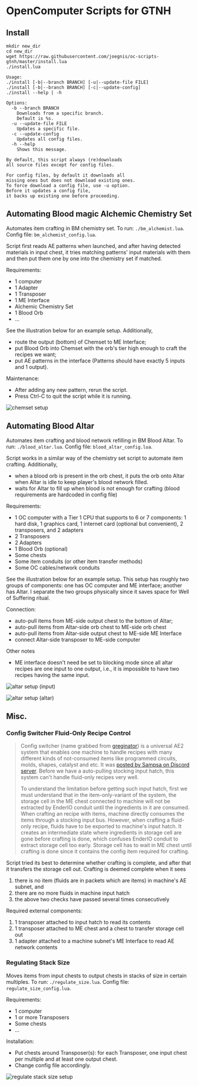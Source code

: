 # OpenComputer Scripts for GTNH

## Install

```shell
mkdir new_dir
cd new_dir
wget https://raw.githubusercontent.com/joegnis/oc-scripts-gtnh/master/install.lua
./install.lua
```

```
Usage:
./install [-b|--branch BRANCH] [-u|--update-file FILE]
./install [-b|--branch BRANCH] [-c|--update-config]
./install --help | -h

Options:
  -b --branch BRANCH
    Downloads from a specific branch.
    Default is %s.
  -u --update-file FILE
    Updates a specific file.
  -c --update-config
    Updates all config files.
  -h --help
    Shows this message.

By default, this script always (re)downloads
all source files except for config files.

For config files, by default it downloads all
missing ones but does not download existing ones.
To force download a config file, use -u option.
Before it updates a config file,
it backs up existing one before proceeding.
```

## Automating Blood magic Alchemic Chemistry Set

Automates item crafting in BM chemistry set.
To run: `./bm_alchemist.lua`. Config file: `bm_alchemist_config.lua`.

Script first reads AE patterns when launched, and after having detected materials in input chest, it tries matching patterns' input materials with them and then put them one by one into the chemistry set if matched.

Requirements:
- 1 computer
- 1 Adapter
- 1 Transposer
- 1 ME Interface
- Alchemic Chemistry Set
- 1 Blood Orb
- ...

See the illustration below for an example setup. Additionally,
- route the output (bottom) of Chemset to ME Interface;
- put Blood Orb into Chemset with the orb's tier high enough to craft the recipes we want;
- put AE patterns in the interface (Patterns should have exactly 5 inputs and 1 output).

Maintenance:
- After adding any new pattern, rerun the script.
- Press Ctrl-C to quit the script while it is running.

![chemset setup](./readme_assets/chemset_setup.png)

## Automating Blood Altar

Automates item crafting and blood network refilling in BM Blood Altar.
To run: `./blood_altar.lua`. Config file: `blood_altar_config.lua`.

Script works in a similar way of the chemistry set script to automate item crafting. Additionally,
- when a blood orb is present in the orb chest,
  it puts the orb onto Altar when Altar is idle to keep player's blood network filled.
- waits for Altar to fill up when blood is not enough for crafting
  (blood requirements are hardcoded in config file)

Requirements:
- 1 OC computer with a Tier 1 CPU that supports to 6 or 7 components:
  1 hard disk, 1 graphics card, 1 internet card (optional but convenient),
  2 transposers, and 2 adapters
- 2 Transposers
- 2 Adapters
- 1 Blood Orb (optional)
- Some chests
- Some item conduits (or other item transfer methods)
- Some OC cables/network conduits

See the illustration below for an example setup.
This setup has roughly two groups of components:
one has OC computer and ME interface;
another has Altar.
I separate the two groups physically since
it saves space for Well of Suffering ritual.

Connection:
- auto-pull items from ME-side output chest to the bottom of Altar;
- auto-pull items from Altar-side orb chest to ME-side orb chest
- auto-pull items from Altar-side output chest to ME-side ME Interface
- connect Altar-side transposer to ME-side computer

Other notes
- ME interface doesn't need be set to blocking mode
  since all altar recipes are one input to one output, i.e.,
  it is impossible to have two recipes having the same input.

![altar setup (input)](./readme_assets/bm_altar_setup_input.png)

![altar setup (altar)](./readme_assets/bm_altar_setup_altar.png)


## Misc.

### Config Switcher Fluid-Only Recipe Control

> Config switcher (name grabbed from [greginator](https://divran.github.io/greginator/))
is a universal AE2 system that enables one machine to handle recipes
with many different kinds of not-consumed items like programmed circuits, molds, shapes, catalyst and etc.
It was [posted by Sampsa on Discord server](https://discord.com/channels/181078474394566657/1144053760033824870).
Before we have a auto-pulling stocking input hatch, this system can't
handle fluid-only recipes very well.
>
> To understand the limitation before getting such input hatch,
first we must understand that in the item-only-variant of the system,
the storage cell in the ME chest connected to machine will not be extracted by EnderIO conduit until the ingredients in it are consumed.
When crafting an recipe with items, machine directly consumes the items through a stocking input bus.
However, when crafting a fluid-only recipe,
fluids have to be exported to machine's input hatch.
It creates an intermediate state where
ingredients in storage cell are gone before crafting is done,
which confuses EnderIO conduit to extract storage cell too early.
Storage cell has to wait in ME chest until crafting is done since it contains the config item required for crafting.

Script tried its best to determine whether crafting is complete, and
after that it transfers the storage cell out.
Crafting is deemed complete when it sees
1. there is no item (fluids are in packets which are items) in machine's AE subnet, and
2. there are no more fluids in machine input hatch
3. the above two checks have passed several times consecutively

Required external components:
1. 1 transposer attached to input hatch to read its contents
2. 1 transposer attached to ME chest and a chest to transfer storage cell out
3. 1 adapter attached to a machine subnet's ME Interface to read AE network contents

### Regulating Stack Size

Moves items from input chests to output chests in stacks of size in certain multiples.
To run: `./regulate_size.lua`. Config file: `regulate_size_config.lua`.

Requirements:
- 1 computer
- 1 or more Transposers
- Some chests
- ...

Installation:
- Put chests around Transposer(s): for each Transposer, one input chest per multiple and at least one output chest.
- Change config file accordingly.

![regulate stack size setup](./readme_assets/regulate_stack_setup.jpg)
